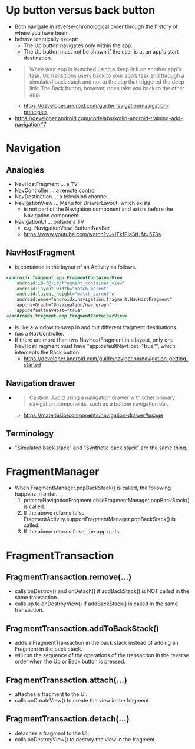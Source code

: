 # Up button versus back button
* Both navigate in reverse-chronological order through the history of where you have been.
* behave identically except:
  * The Up button navigates only within the app.
  * The Up button must not be shown if the user is at an app's start destination.
* > When your app is launched using a deep link on another app's task, Up transitions users back to your app’s task and through a simulated back stack and not to the app that triggered the deep link. The Back button, however, does take you back to the other app.
  * https://developer.android.com/guide/navigation/navigation-principles
* https://developer.android.com/codelabs/kotlin-android-training-add-navigation#7

# Navigation
## Analogies
* NavHostFragment … a TV
* NavController … a remote control
* NavDestination … a television channel
* NavigationView ... Menu for DrawerLayout, which exists 
  * is not part of the Navigation component and exists before the Navigation component.
* NavigationUI … outside a TV
  * e.g. NavigationView, BottomNavBar
  * https://www.youtube.com/watch?v=xITkfPIaStU&t=573s

## NavHostFragment
* is contained in the layout of an Activity as follows.
```xml
<androidx.fragment.app.FragmentContainerView
    android:id="@+id/fragment_container_view"
    android:layout_width="match_parent"
    android:layout_height="match_parent">
    android:name="androidx.navigation.fragment.NavHostFragment"
    app:navGraph="@navigation/nav_graph"
    app:defaultNavHost="true"
</androidx.fragment.app.FragmentContainerView>
```
* is like a window to swap in and out different fragment destinations.
* has a NavController.
* If there are more than two NavHostFragment in a layout, only one NavHostFragment must have "app:defaultNavHost="true"", which intercepts the Back button.
  * https://developer.android.com/guide/navigation/navigation-getting-started

## Navigation drawer
* > Caution: Avoid using a navigation drawer with other primary navigation components, such as a bottom navigation bar.
  * https://material.io/components/navigation-drawer#usage

## Terminology
* "Simulated back stack" and "Synthetic back stack" are the same thing.

# FragmentManager
* When FragmentManager.popBackStack() is called, the following happens in order.
  1. primaryNavigationFragment.childFragmentManager.popBackStack() is called.
  2. If the above returns false, FragmentActivity.supportFragmentManager.popBackStack() is called.
  3. If the above returns false, the app quits.

# FragmentTransaction
## FragmentTransaction.remove(...)
* calls onDestroy() and onDetach() if addBackStack() is NOT called in the same transaction.
* calls up to onDestroyView() if addBackStack() is called in the same transaction.

## FragmentTransaction.addToBackStack()
* adds a FragmentTransaction in the back stack instead of adding an Fragment in the back stack.
* will run the sequence of the operations of the transaction in the reverse order when the Up or Back button is pressed.

## FragmentTransaction.attach(...)
* attaches a fragment to the UI.
* calls onCreateView() to create the view in the fragment.

## FragmentTransaction.detach(...)
* detaches a fragment to the UI.
* calls onDestroyView() to destroy the view in the fragment.
